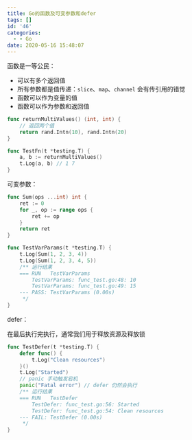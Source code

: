 ```yaml
---
title: Go的函数及可变参数和defer
tags: []
id: '46'
categories:
  - - Go
date: 2020-05-16 15:48:07
---
```


函数是一等公民：

- 可以有多个返回值
- 所有参数都是值传递：`slice`、`map`、`channel` 会有传引用的错觉
- 函数可以作为变量的值
- 函数可以作为参数和返回值



```go
func returnMultiValues() (int, int) {
	// 返回两个值
	return rand.Intn(10), rand.Intn(20)
}

func TestFn(t *testing.T) {
	a, b := returnMultiValues()
	t.Log(a, b) // 1 7
}
```



可变参数：

```go
func Sum(ops ...int) int {
	ret := 0
	for _, op := range ops {
		ret += op
	}
	return ret
}

func TestVarParams(t *testing.T) {
	t.Log(Sum(1, 2, 3, 4))
	t.Log(Sum(1, 2, 3, 4, 5))
	/** 运行结果
	=== RUN   TestVarParams
	    TestVarParams: func_test.go:48: 10
	    TestVarParams: func_test.go:49: 15
	--- PASS: TestVarParams (0.00s)
	 */
}
```



defer：

在最后执行完执行，通常我们用于释放资源及释放锁

```go
func TestDefer(t *testing.T) {
	defer func() {
		t.Log("Clean resources")
	}()
	t.Log("Started")
	// panic 手动触发宕机
	panic("Fatal error") // defer 仍然会执行
	/** 运行结果
	=== RUN   TestDefer
	    TestDefer: func_test.go:56: Started
	    TestDefer: func_test.go:54: Clean resources
	--- FAIL: TestDefer (0.00s)
	 */
}
```

